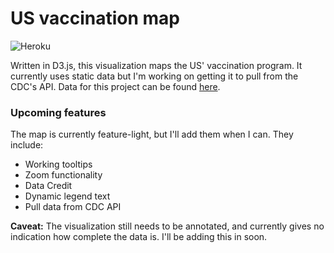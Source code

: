# US vaccination map

![Heroku](https://pyheroku-badge.herokuapp.com/?app=<covid-vac-us>&style=<flat>)

Written in D3.js, this visualization maps the US' vaccination program. It currently uses static data but I'm working on getting it to pull from the CDC's API. Data for this project can be found [here](https://covid.cdc.gov/covid-data-tracker/COVIDData/getAjaxData?id=vaccination_county_condensed_data).

### Upcoming features

The map is currently feature-light, but I'll add them when I can. They include:

- Working tooltips
- Zoom functionality
- Data Credit
- Dynamic legend text
- Pull data from CDC API

**Caveat:** The visualization still needs to be annotated, and currently gives no indication how complete the data is. I'll be adding this in soon.
